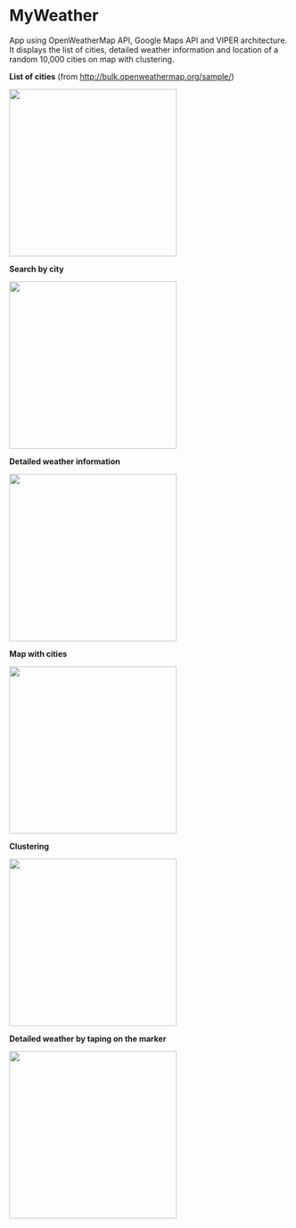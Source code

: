 # MyWeather
App using OpenWeatherMap API, Google Maps API and VIPER architecture. It displays the list of cities, detailed weather information and location of a random 10,000 cities on map with clustering.

**List of cities** (from http://bulk.openweathermap.org/sample/)

<img src="https://github.com/gre7if/MyWeather/blob/master/Screenshots/List%20of%20cities.png" width="300">

**Search by city**

<img src="https://github.com/gre7if/MyWeather/blob/master/Screenshots/Search%20by%20city.png" width="300">

**Detailed weather information**

<img src="https://github.com/gre7if/MyWeather/blob/master/Screenshots/Detailed%20weather%20info.png" width="300">

**Map with cities**

<img src="https://github.com/gre7if/MyWeather/blob/master/Screenshots/Map%20with%20cities.png" width="300">

**Clustering**

<img src="https://github.com/gre7if/MyWeather/blob/master/Screenshots/Clustering.png" width="300">

**Detailed weather by taping on the marker**

<img src="https://github.com/gre7if/MyWeather/blob/master/Screenshots/Weather%20in%20the%20marker.png" width="300">
